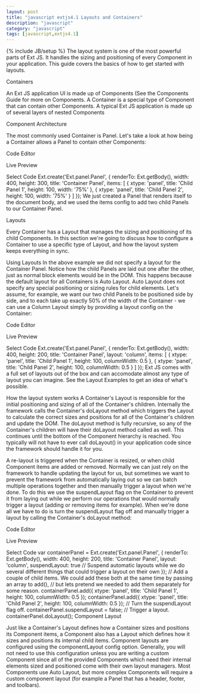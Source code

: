 ```yaml
---
layout: post
title: "javascript extjs4.1 Layouts and Containers"
description: "javascript"
category: "javascript"
tags: [javascript,extjs4.1]
---
```

{% include JB/setup %}
The layout system is one of the most powerful parts of Ext JS. It handles the sizing and positioning of every Component in your application. This guide covers the basics of how to get started with layouts.

Containers

An Ext JS application UI is made up of Components (See the Components Guide for more on Components. A Container is a special type of Component that can contain other Components. A typical Ext JS application is made up of several layers of nested Components

Component Architecture

The most commonly used Container is Panel. Let's take a look at how being a Container allows a Panel to contain other Components:


Code Editor

Live Preview

Select Code
Ext.create('Ext.panel.Panel', {
    renderTo: Ext.getBody(),
    width: 400,
    height: 300,
    title: 'Container Panel',
    items: [
        {
            xtype: 'panel',
            title: 'Child Panel 1',
            height: 100,
            width: '75%'
        },
        {
            xtype: 'panel',
            title: 'Child Panel 2',
            height: 100,
            width: '75%'
        }
    ]
});
We just created a Panel that renders itself to the document body, and we used the items config to add two child Panels to our Container Panel.

Layouts

Every Container has a Layout that manages the sizing and positioning of its child Components. In this section we're going to discuss how to configure a Container to use a specific type of Layout, and how the layout system keeps everything in sync.

Using Layouts
In the above example we did not specify a layout for the Container Panel. Notice how the child Panels are laid out one after the other, just as normal block elements would be in the DOM. This happens because the default layout for all Containers is Auto Layout. Auto Layout does not specify any special positioning or sizing rules for child elements. Let's assume, for example, we want our two child Panels to be positioned side by side, and to each take up exactly 50% of the width of the Container - we can use a Column Layout simply by providing a layout config on the Container:


Code Editor

Live Preview

Select Code
Ext.create('Ext.panel.Panel', {
    renderTo: Ext.getBody(),
    width: 400,
    height: 200,
    title: 'Container Panel',
    layout: 'column',
    items: [
        {
            xtype: 'panel',
            title: 'Child Panel 1',
            height: 100,
            columnWidth: 0.5
        },
        {
            xtype: 'panel',
            title: 'Child Panel 2',
            height: 100,
            columnWidth: 0.5
        }
    ]
});
Ext JS comes with a full set of layouts out of the box and can accomodate almost any type of layout you can imagine. See the Layout Examples to get an idea of what's possible.

How the layout system works
A Container's Layout is responsible for the initial positioning and sizing of all of the Container's children. Internally the framework calls the Container's doLayout method which triggers the Layout to calculate the correct sizes and positions for all of the Container's children and update the DOM. The doLayout method is fully recursive, so any of the Container's children will have their doLayout method called as well. This continues until the bottom of the Component hierarchy is reached. You typically will not have to ever call doLayout() in your application code since the framework should handle it for you.

A re-layout is triggered when the Container is resized, or when child Component items are added or removed. Normally we can just rely on the framework to handle updating the layout for us, but sometimes we want to prevent the framework from automatically laying out so we can batch multiple operations together and then manually trigger a layout when we're done. To do this we use the suspendLayout flag on the Container to prevent it from laying out while we perform our operations that would normally trigger a layout (adding or removing items for example). When we're done all we have to do is turn the suspendLayout flag off and manually trigger a layout by calling the Container's doLayout method:


Code Editor

Live Preview

Select Code
var containerPanel = Ext.create('Ext.panel.Panel', {
    renderTo: Ext.getBody(),
    width: 400,
    height: 200,
    title: 'Container Panel',
    layout: 'column',
    suspendLayout: true // Suspend automatic layouts while we do several different things that could trigger a layout on their own
});
// Add a couple of child items.  We could add these both at the same time by passing an array to add(),
// but lets pretend we needed to add them separately for some reason.
containerPanel.add({
    xtype: 'panel',
    title: 'Child Panel 1',
    height: 100,
    columnWidth: 0.5
});
containerPanel.add({
    xtype: 'panel',
    title: 'Child Panel 2',
    height: 100,
    columnWidth: 0.5
});
// Turn the suspendLayout flag off.
containerPanel.suspendLayout = false;
// Trigger a layout.
containerPanel.doLayout();
Component Layout

Just like a Container's Layout defines how a Container sizes and positions its Component items, a Component also has a Layout which defines how it sizes and positions its internal child items. Component layouts are configured using the componentLayout config option. Generally, you will not need to use this configuration unless you are writing a custom Component since all of the provided Components which need their internal elements sized and positioned come with their own layout managers. Most Components use Auto Layout, but more complex Components will require a custom component layout (for example a Panel that has a header, footer, and toolbars).
